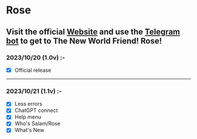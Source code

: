 # Rose
Visit the official [Website](https://smx7d.github.io/Rosesite/Rosesite) and use the [Telegram bot](https://t.me/RoseAs_bot) to get to The New World Friend! Rose!
---
### 2023/10/20 (1.0v)    :-
- [x] Official release
      
---
      
### 2023/10/21 (1.1v)    :- 
- [x] Less errors
- [x] ChatGPT connect
- [x] Help menu
- [x] Who's Salam/Rose
- [x] What's New
